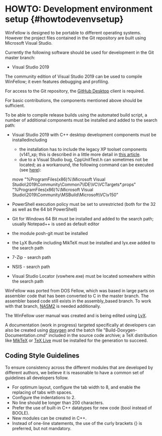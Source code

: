 HOWTO: Development environment setup    {#howtodevenvsetup}
====================================

WinFellow is designed to be portable to different operating systems.
However the project files contained in the Git repository are built using Microsoft Visual Studio.

Currently the following software should be used for development in the Git master branch:

- Visual Studio 2019

The community edition of Visual Studio 2019 can be used to compile WinFellow; it even features debugging and profiling.

For access to the Git repository, the <a href="http://desktop.github.com">GitHub Desktop</a> client is required.

For basic contributions, the components mentioned above should be sufficient.

To be able to compile release builds using the automated build script, a number of additional components must be
installed and added to the search path:

- Visual Studio 2019 with C++ desktop development components must be installedincluding
    - the installation has to include the legacy XP toolset components (v141_xp; this is described in a little more detail in <a href="https://docs.microsoft.com/en-us/cpp/build/configuring-programs-for-windows-xp?view=vs-2019">this article</a>.
    - due to a Visual Studio bug, CppUnitTest.h can sometimes not be located; as a workaround, the following command can be executed (see <a href="https://developercommunity.visualstudio.com/content/problem/472005/vs-2019-rc-cannot-open-include-file-cppunittesth-w.html">here</a>):

    move "%ProgramFiles(x86)%\Microsoft Visual Studio\2019\Community\Common7\IDE\VC\VCTargets\*.props" "%ProgramFiles(x86)%\Microsoft Visual Studio\2019\Community\MSBuild\Microsoft\VC\v150"

- PowerShell execution policy must be set to unrestricted (both for the 32 as well as the 64 bit PowerShell)
- Git for Windows 64 Bit must be installed and added to the search path; usually Notepad++ is used as default editor
- the module posh-git must be installed
- the LyX Bundle including MikTeX must be installed and lyx.exe added to the search path
- 7-Zip - search path
- NSIS - search path
- Visual Studio Locator (vswhere.exe) must be located somewhere within the search path

WinFellow was ported from DOS Fellow, which was based in large parts on assembler code that has been converted to C in the master branch.
The assembler based code still exists in the assembly_based branch. To work with that branch, <a href="http://nasm.sourceforge.net|nasm2">NASM2</a> is needed additionally.

The WinFellow user manual was created and is being edited using <a href="http://www.lyx.org">LyX</a>.

A documentation (work in progress) targeted specifically at developers can also be created using <a href="http://www.stack.nl/~dimitri/doxygen/">doxygen</a> and the batch file "Build-Doxygen-Documentation.cmd" included in the source code archive; a TeX distribution like <a href="http://miktex.org/">MikTeX</a> or <a href="https://www.tug.org/texlive/">TeX Live</a> must be installed for the generation to succeed.

Coding Style Guidelines
-----------------------
To ensure consistency across the different modules that are developed by different authors, we
believe it is reasonable to have a common set of guidelines all developers follow.

- For optimum layout, configure the tab width to 8, and enable the replacing of tabs with spaces.
- Configure the indentations to 2.
- No line should be longer than 200 characters.
- Prefer the use of built-in C++ datatypes for new code (bool instead of BOOLE).
- New modules can be created in C++.
- Instead of one-line statements, the use of the curly brackets {} is preferred, but not mandatory.